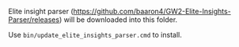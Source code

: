 Elite insight parser (https://github.com/baaron4/GW2-Elite-Insights-Parser/releases) will be downloaded into this folder.

Use `bin/update_elite_insights_parser.cmd` to install.